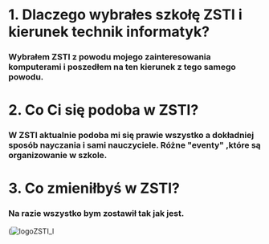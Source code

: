 # 1. Dlaczego wybrałes szkołę ZSTI i kierunek technik informatyk?
### Wybrałem ZSTI z powodu mojego zainteresowania komputerami i poszedłem na ten kierunek z tego samego powodu. 

# 2. Co Ci się podoba w ZSTI?
### W ZSTI aktualnie podoba mi się prawie wszystko a dokładniej sposób nayczania i sami nauczyciele. Różne "eventy" ,które są organizowanie w szkole.

# 3. Co zmieniłbyś w ZSTI?
### Na razie wszystko bym zostawił tak jak jest.

(![logoZSTI_l](https://user-images.githubusercontent.com/102961777/161836227-b7cc23a0-aee6-4993-b32c-970f479fd3e0.jpg)
